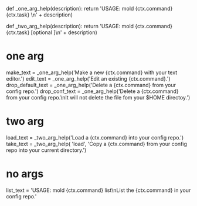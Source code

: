 def _one_arg_help(description):
    return 'USAGE: mold {ctx.command} {ctx.task} <filename>\n' + description)

def _two_arg_help(description):
    return 'USAGE: mold {ctx.command} {ctx.task} <filename> [optional <new-filename>]\n' + description)

# one arg 
make_text = _one_arg_help('Make a new {ctx.command} with your text editor.')
edit_text = _one_arg_help('Edit an existing {ctx.command}.')
drop_default_text = _one_arg_help('Delete a {ctx.command} from your config repo.')
drop_conf_text = _one_arg_help('Delete a {ctx.command} from your config repo.\nIt will not delete the file fom your $HOME directoy.')

# two arg 
load_text = _two_arg_help('Load a {ctx.command} into your config repo.')
take_text = _two_arg_help( 'load', 'Copy a {ctx.command} from your config repo into your current directory.')

# no args
list_text = 'USAGE: mold {ctx.command} list\nList the {ctx.command} in your config repo.'
